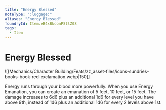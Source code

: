 ```yaml
---
title: "Energy Blessed"
noteType: ":luggage:"
aliases: "Energy Blessed"
foundryId: Item.eB4xBkconPStlZ08
tags:
  - Item
---
```


# Energy Blessed
![[Mechanics/Character Building/Feats/zz_asset-files/icons-sundries-books-book-red-exclamation.webp|150]]

Energy runs through your blood more powerfully. When you use Energy Emanation, you can create an emanation of 5 feet, 10 feet, or 15 feet. The damage increases to 6d6 plus an additional 1d6 for every level you have above 9th, instead of 1d6 plus an additional 1d6 for every 2 levels above 1st.
